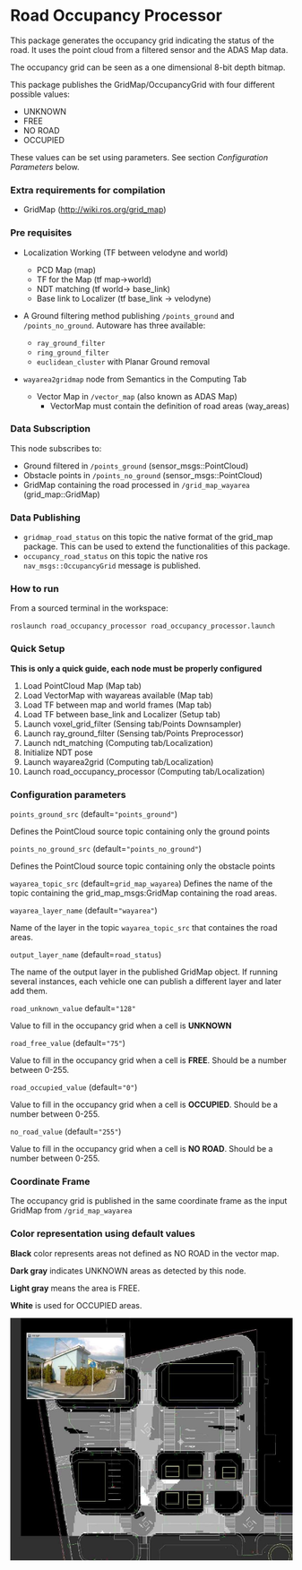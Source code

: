 # Road Occupancy Processor

This package generates the occupancy grid indicating the status of the road. It uses the point cloud from a filtered sensor and the ADAS Map data.

The occupancy grid can be seen as a one dimensional 8-bit depth bitmap.

This package publishes the GridMap/OccupancyGrid with four different possible values:
- UNKNOWN
- FREE
- NO ROAD
- OCCUPIED

These values can be set using parameters. See section *Configuration Parameters* below.

### Extra requirements for compilation
- GridMap (http://wiki.ros.org/grid_map)

### Pre requisites
- Localization Working (TF between velodyne and world)
  - PCD Map (map)
  - TF for the Map (tf map->world)
  - NDT matching (tf world-> base_link)
  - Base link to Localizer (tf base_link -> velodyne)
- A Ground filtering method publishing `/points_ground` and `/points_no_ground`. Autoware has three available:
  - `ray_ground_filter`
  - `ring_ground_filter`
  - `euclidean_cluster` with Planar Ground removal

- `wayarea2gridmap` node from Semantics in the Computing Tab
  - Vector Map in `/vector_map` (also known as ADAS Map)
    - VectorMap must contain the definition of road areas (way_areas)

### Data Subscription
This node subscribes to:
- Ground filtered in `/points_ground` (sensor_msgs::PointCloud)
- Obstacle points in `/points_no_ground` (sensor_msgs::PointCloud)
- GridMap containing the road processed in `/grid_map_wayarea` (grid_map::GridMap)

### Data Publishing
- `gridmap_road_status` on this topic the native format of the grid_map package. This can be used to extend the functionalities of this package.
- `occupancy_road_status` on this topic the native ros `nav_msgs::OccupancyGrid` message is published.

### How to run
From a sourced terminal in the workspace:

`roslaunch road_occupancy_processor road_occupancy_processor.launch`

### Quick Setup

**This is only a quick guide, each node must be properly configured**

1. Load PointCloud Map (Map tab)
1. Load VectorMap with wayareas available (Map tab)
1. Load TF between map and world frames (Map tab)
1. Load TF between base_link and Localizer (Setup tab)
1. Launch voxel_grid_filter (Sensing tab/Points Downsampler)
1. Launch ray_ground_filter (Sensing tab/Points Preprocessor)
1. Launch ndt_matching (Computing tab/Localization)
1. Initialize NDT pose
1. Launch wayarea2grid (Computing tab/Localization)
1. Launch road_occupancy_processor (Computing tab/Localization)

### Configuration parameters
`points_ground_src` (default=`"points_ground"`)

Defines the PointCloud source topic containing only the ground points

`points_no_ground_src` (default=`"points_no_ground"`)

Defines the PointCloud source topic containing only the obstacle points

`wayarea_topic_src` (default=`grid_map_wayarea`)
Defines the name of the topic containing the grid_map_msgs:GridMap containing the road areas.

`wayarea_layer_name` (default=`"wayarea"`)

Name of the layer in the topic `wayarea_topic_src` that containes the road areas.

`output_layer_name` (default=`road_status`)

The name of the output layer in the published GridMap object. If running several instances, each vehicle one can publish a different layer and later add them.


`road_unknown_value` default=`"128"`

Value to fill in the occupancy grid when a cell is **UNKNOWN**

`road_free_value` (default=`"75"`)

Value to fill in the occupancy grid when a cell is **FREE**. Should be a number between 0-255.

`road_occupied_value` (default=`"0"`)

Value to fill in the occupancy grid when a cell is **OCCUPIED**. Should be a number between 0-255.

`no_road_value` (default=`"255"`)

Value to fill in the occupancy grid when a cell is **NO ROAD**. Should be a number between 0-255.

### Coordinate Frame

The occupancy grid is published in the same coordinate frame as the input GridMap from `/grid_map_wayarea`


### Color representation using default values

**Black** color represents areas not defined as NO ROAD in the vector map.

**Dark gray** indicates UNKNOWN areas as detected by this node.

**Light gray** means the area is FREE.

**White** is used for OCCUPIED areas.

![Image of OccupancyGrid and VectorMap](./doc/road_occupancy_processor.jpg)

